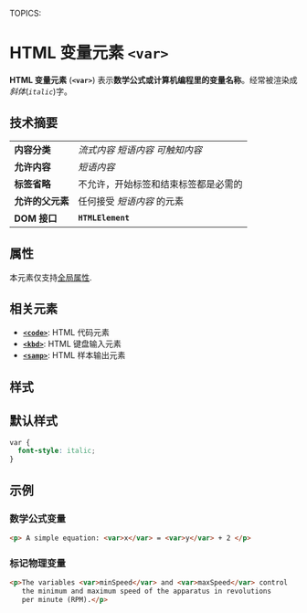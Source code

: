 TOPICS: <var>

# HTML 变量元素 `<var>`

**HTML 变量元素** (**`<var>`**) 表示**数学公式或计算机编程里的变量名称**。经常被渲染成*斜体*(*`italic`*)字。

## 技术摘要

|  |  |
| :-- | :-- |
| **内容分类** | *流式内容* *短语内容* *可触知内容* |
| **允许内容** | *短语内容* |
| **标签省略** | 不允许，开始标签和结束标签都是必需的 |
| **允许的父元素** | 任何接受 *短语内容* 的元素 |
| **DOM 接口** | **`HTMLElement`** |

## 属性

本元素仅支持[全局属性](/zh-hans/webfrontend/HTML_Global_Attributes).

## 相关元素

- **[`<code>`](/zh-hans/webfrontend/<code>)**: HTML 代码元素
- **[`<kbd>`](/en/webfrontend/<kbd>)**: HTML 键盘输入元素
- **[`<samp>`](/en/webfrontend/<samp>)**: HTML 样本输出元素

## 样式

## 默认样式

```css
var {
  font-style: italic;
}
```

## 示例

### 数学公式变量

```html
<p> A simple equation: <var>x</var> = <var>y</var> + 2 </p>
```

### 标记物理变量

```html
<p>The variables <var>minSpeed</var> and <var>maxSpeed</var> control
   the minimum and maximum speed of the apparatus in revolutions
   per minute (RPM).</p>
```
